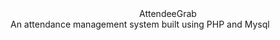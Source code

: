 <div style="text-align: center">
 AttendeeGrab
</div>
An attendance management system built using PHP and Mysql
